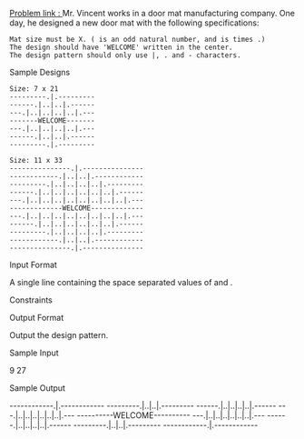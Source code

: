 [Problem link : ](https://www.hackerrank.com/challenges/designer-door-mat/problem)
Mr. Vincent works in a door mat manufacturing company. One day, he designed a new door mat with the following specifications:

    Mat size must be X. ( is an odd natural number, and is times .)
    The design should have 'WELCOME' written in the center.
    The design pattern should only use |, . and - characters.

Sample Designs

    Size: 7 x 21
    ---------.|.---------
    ------.|..|..|.------
    ---.|..|..|..|..|.---
    -------WELCOME-------
    ---.|..|..|..|..|.---
    ------.|..|..|.------
    ---------.|.---------

    Size: 11 x 33
    ---------------.|.---------------
    ------------.|..|..|.------------
    ---------.|..|..|..|..|.---------
    ------.|..|..|..|..|..|..|.------
    ---.|..|..|..|..|..|..|..|..|.---
    -------------WELCOME-------------
    ---.|..|..|..|..|..|..|..|..|.---
    ------.|..|..|..|..|..|..|.------
    ---------.|..|..|..|..|.---------
    ------------.|..|..|.------------
    ---------------.|.---------------

Input Format

A single line containing the space separated values of and .

Constraints

Output Format

Output the design pattern.

Sample Input

9 27

Sample Output

------------.|.------------
---------.|..|..|.---------
------.|..|..|..|..|.------
---.|..|..|..|..|..|..|.---
----------WELCOME----------
---.|..|..|..|..|..|..|.---
------.|..|..|..|..|.------
---------.|..|..|.---------
------------.|.------------
